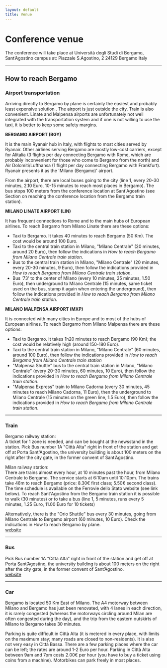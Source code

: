 ```yaml
---
layout: default
title: Venue
---
```


# Conference venue

The conference will take place at Università degli Studi di Bergamo, Sant’Agostino
campus at:
Piazzale S.Agostino, 2
24129 Bergamo
Italy

--------------------------------------------------------------------------------

## How to reach Bergamo

### Airport transportation

Arriving directly to Bergamo by plane is
certainly the easiest and probably least
expensive solution . The airport is just outside
the city. Train is also convenient. Linate and
Malpensa airports are unfortunately not well
integrated with the transportation system and if
one is not willing to use the taxi, it is better
to keep some safety margins. 


**BERGAMO AIRPORT (BGY)**

It is the main Ryanair hub in Italy, with flights to most cities served by
Ryanair. Other airlines serving Bergamo are mostly low-cost carriers, except for
Alitalia (3 flights per day connecting Bergamo with Rome, which are probably
inconvenient for those who come to Bergamo from the north) and Air
Dolomiti/Lufthansa (1 flight per day connecting Bergamo with Frankfurt). Ryanair
presents it as the 'Milano (Bergamo)' airport.

From the airport, there are local buses going to the city (line 1, every 20-30
minutes, 2.10 Euro, 10-15 minutes to reach most places in Bergamo). The bus
stops 100 meters from the conference location at Sant'Agostino (see Section on
reaching the conference location from the Bergamo train station).


**MILANO LINATE AIRPORT (LIN)**

It has frequent connections to Rome and to the main hubs of European airlines.
To reach Bergamo from Milano Linate there are these options:

<ul class="list-group">
	<li class="list-group-item">Taxi to Bergamo. It takes 40 minutes to reach Bergamo (50 Km). The cost would be around 100 Euro.</li>
	<li class="list-group-item">Taxi to the central train station in Milano, "Milano Centrale" (20 minutes, around 20 Euro), then follow the indications in <i>How to reach Bergamo from Milano Centrale train station</i>.</li>
	<li class="list-group-item">Bus to the central train station in Milano, "Milano Centrale" (20 minutes, every 20-30 minutes, 9 Euro), then follow the indications provided in <i>How to reach Bergamo from Milano Centrale train station</i>.</li>
	<li class="list-group-item">Bus '73' to the center of Milano (every 10 minutes, 25 minutes, 1.50 Euro), then underground to Milano Centrale (15 minutes, same ticket used on the bus, stamp it again when entering the underground), then follow the indications provided in <i>How to reach Bergamo from Milano Centrale train station</i>.</li>
</ul>


**MILANO MALPENSA AIRPORT (MXP)**

It is connected with many cities in Europe and to most of the
hubs of European airlines. To reach Bergamo from Milano Malpensa
there are these options:

<ul class="list-group">
	<li class="list-group-item">Taxi to Bergamo. It takes 1h20 minutes to reach Bergamo (90 Km); the cost would be relatively high (around 150-180 Euro).</li>
	<li class="list-group-item">Taxi to the central train station in Milano, "Milano Centrale" (60 minutes, around 100 Euro), then follow the indications provided in <i>How to reach Bergamo from Milano Centrale train station</i></li>
	<li class="list-group-item">"Malpensa Shuttle" bus to the central train station in Milano, "Milano Centrale" (every 20-30 minutes, 60 minutes, 10 Euro), then follow the indications provided in <i>How to reach Bergamo from Milano Centrale train station</i>.</li>
	<li class="list-group-item">"Malpensa Express" train to Milano Cadorna (every 30 minutes, 45 minutes to reach Milano Cadorna, 11 Euro), then the underground to Milano Centrale (15 minutes on the green line, 1.5 Euro), then follow the indications provided in <i>How to reach Bergamo from Milano Centrale train station</i>.</li>
</ul>

--------------------------------------------------------------------------------

### Train

Bergamo railway station:  
A ticket for 1 zone is needed, and can be bought at the newsstand in the
station. Pick Bus number 1A "Città Alta" right in front of the station and get
off at Porta Sant'Agostino, the university building is about 100 meters on the
right after the city gate, in the former convent of Sant’Agostino.

Milan railway station:  
There are trains almost every hour, at 10 minutes past the hour, from Milano
Centrale to Bergamo. The service starts at 6:10am until 10:10pm. The trains take
48m to reach Bergamo (price: 8.30€ first class; 5.50€ second class). The time
schedule is available on the Ferrovie dello Stato website (see link below).
To reach Sant'Agostino from the Bergamo train station
it is possible to walk (30 minutes) or to take a bus (line 1, 5 minutes, runs
every 5 minutes, 1.25 Euro, 11.00 Euro for 10 tickets)

Alternatively, there is the "Orio Shuttle" bus every 30 minutes, going from
Milano Centrale to Bergamo airport (60 minutes, 10 Euro). Check the indications
in How to reach Bergamo by plane.  
[website](https://www.trenitalia.com)

--------------------------------------------------------------------------------

### Bus

Pick Bus number 1A “Città Alta” right in front of the station and get
off at Porta Sant’Agostino, the university building is about 100 meters on the
right after the city gate, in the former convent of Sant’Agostino.  
[website](https://www.atb.bergamo.it/en)

--------------------------------------------------------------------------------

### Car
Bergamo is located 50 Km East of Milano. The A4 motorway between Milano and
Bergamo has just been renovated, with 4 lanes in each direction, it is rarely
congested (whereas the motorways circling around Milan are often congested
during the day), and the trip from the eastern outskirts of Milano to Bergamo
takes 30 minutes.

Parking is quite difficult in Città Alta (it is metered in every place, with
limits on the maximum stay; many roads are closed to non-residents). It is also
not very easy in Città Bassa. There are a few parking places where the car can
be left; the rates are around 1-2 Euro per hour. Parking in Città Alta between
9am and 7pm costs 2.00€ per hour (you have to buy a ticket using coins from a
machine). Motorbikes can park freely in most places. 
